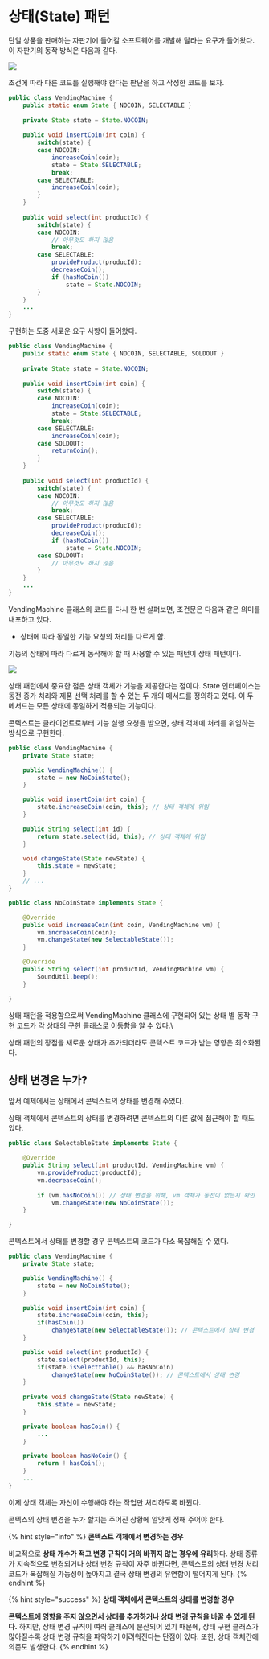 # 상태(State) 패턴

단일 상품을 판매하는 자판기에 들어갈 소프트웨어를 개발해 달라는 요구가 들어왔다. 이 자판기의 동작 방식은 다음과 같다.

![](<../../../.gitbook/assets/image (54).png>)

조건에 따라 다른 코드를 실행해야 한다는 판단을 하고 작성한 코드를 보자.

```java
public class VendingMachine {
    public static enum State { NOCOIN, SELECTABLE }
    
    private State state = State.NOCOIN;
    
    public void insertCoin(int coin) {
        switch(state) {
        case NOCOIN:
            increaseCoin(coin);
            state = State.SELECTABLE;
            break;
        case SELECTABLE:
            increaseCoin(coin);
        }
    }
    
    public void select(int productId) {
        switch(state) {
        case NOCOIN:
            // 아무것도 하지 않음
            break;
        case SELECTABLE:
            provideProduct(producId);
            decreaseCoin();
            if (hasNoCoin())
                state = State.NOCOIN;
        }
    }
    ...
}
```

구현하는 도중 새로운 요구 사항이 들어왔다.

```java
public class VendingMachine {
    public static enum State { NOCOIN, SELECTABLE, SOLDOUT }
    
    private State state = State.NOCOIN;
    
    public void insertCoin(int coin) {
        switch(state) {
        case NOCOIN:
            increaseCoin(coin);
            state = State.SELECTABLE;
            break;
        case SELECTABLE:
            increaseCoin(coin);
        case SOLDOUT:
            returnCoin();
        }
    }
    
    public void select(int productId) {
        switch(state) {
        case NOCOIN:
            // 아무것도 하지 않음
            break;
        case SELECTABLE:
            provideProduct(producId);
            decreaseCoin();
            if (hasNoCoin())
                state = State.NOCOIN;
        case SOLDOUT:
            // 아무것도 하지 않음
        }
    }
    ...
}
```

VendingMachine 클래스의 코드를 다시 한 번 살펴보면, 조건문은 다음과 같은 의미를 내포하고 있다.

* 상태에 따라 동일한 기능 요청의 처리를 다르게 함.

기능의 상태에 따라 다르게 동작해야 할 때 사용할 수 있는 패턴이 상태 패턴이다.

![](<../../../.gitbook/assets/image (14).png>)

상태 패턴에서 중요한 점은 상태 객체가 기능을 제공한다는 점이다. State 인터페이스는 동전 증가 처리와 제품 선택 처리를 할 수 있는 두 개의 메서드를 정의하고 있다. 이 두 메서드는 모든 상태에 동일하게 적용되는 기능이다.

콘텍스트는 클라이언트로부터 기능 실행 요청을 받으면, 상태 객체에 처리를 위임하는 방식으로 구현한다.

```java
public class VendingMachine {
    private State state;

    public VendingMachine() {
        state = new NoCoinState();
    }

    public void insertCoin(int coin) {
        state.increaseCoin(coin, this); // 상태 객체에 위임
    }

    public String select(int id) {
        return state.select(id, this); // 상태 객체에 위임
    }

    void changeState(State newState) {
        this.state = newState;
    }
    // ...
}
```

```java
public class NoCoinState implements State {

    @Override
    public void increaseCoin(int coin, VendingMachine vm) {
        vm.increaseCoin(coin);
        vm.changeState(new SelectableState());
    }

    @Override
    public String select(int productId, VendingMachine vm) {
        SoundUtil.beep();
    }

}
```

상태 패턴을 적용함으로써 VendingMachine 클래스에 구현되어 있는 상태 별 동작 구현 코드가 각 상태의 구현 클래스로 이동함을 알 수 있다.\


상태 패턴의 장점을 새로운 상태가 추가되더라도 콘텍스트 코드가 받는 영향은 최소화된다.

## 상태 변경은 누가?

앞서 예제에서는 상태에서 콘텍스트의 상태를 변경해 주었다.

상태 객체에서 콘텍스트의 상태를 변경하려면 콘텍스트의 다른 값에 접근해야 할 때도 있다.

```java
public class SelectableState implements State {

    @Override
    public String select(int productId, VendingMachine vm) {
        vm.provideProduct(productId);
        vm.decreaseCoin();
        
        if (vm.hasNoCoin()) // 상태 변경을 위해, vm 객체가 동전이 없는지 확인
            vm.changeState(new NoCoinState());
    }

}
```

콘텍스트에서 상태를 변경할 경우 콘텍스트의 코드가 다소 복잡해질 수 있다.



```java
public class VendingMachine {
    private State state;

    public VendingMachine() {
        state = new NoCoinState();
    }

    public void insertCoin(int coin) {
        state.increaseCoin(coin, this);     
        if(hasCoin()) 
            changeState(new SelectableState()); // 콘텍스트에서 상태 변경
    }

    public void select(int productId) {
        state.select(productId, this);    
        if(state.isSelecttable() && hasNoCoin)
            changeState(new NoCoinState()); // 콘텍스트에서 상태 변경
    }
    
    private void changeState(State newState) {
        this.state = newState;
    }

    private boolean hasCoin() {
        ...
    }

    private boolean hasNoCoin() {
        return ! hasCoin();
    }
    ...
}
```

이제 상태 객체는 자신이 수행해야 하는 작업만 처리하도록 바뀐다.

콘텍스의 상태 변경을 누가 할지는 주어진 상황에 알맞게 정해 주어야 한다.

{% hint style="info" %}
**콘텍스트 객체에서 변경하는 경우**

비교적으로 **상태 개수가 적고 변경 규칙이 거의 바뀌지 않는 경우에 유리**하다. 상태 종류가 지속적으로 변경되거나 상태 변경 규칙이 자주 바뀐다면, 콘텍스트의 상태 변경 처리 코드가 복잡해질 가능성이 높아지고 결국 상태 변경의 유연함이 떨어지게 된다.
{% endhint %}

{% hint style="success" %}
**상태 객체에서 콘텍스트의 상태를 변경할 경우**

**콘텍스트에 영향을 주지 않으면서 상태를 추가하거나 상태 변경 규칙을 바꿀 수 있게 된다.** 하지만, 상태 변경 규칙이 여러 클래스에 분산되어 있기 때문에, 상태 구현 클래스가 많아질수록 상태 변경 규칙을 파악하기 어려워진다는 단점이 있다. 또한, 상태 객체간에 의존도 발생한다.
{% endhint %}
